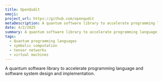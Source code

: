 ```yaml
---
title: OpenQudit
emoji: 
project_url: https://github.com/openqudit
metaDescription: A quantum software library to accelerate programming language and software system design and implementation.
date: 4/2/2025
summary: A quantum software library to accelerate programming language and software system design and implementation.
tags:
  - Quantum programming languages
  - symbolic computation
  - tensor networks
  - virtual machines
---
```


A quantum software library to accelerate programming language and software system design and implementation.